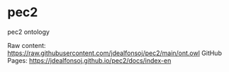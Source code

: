 # pec2
pec2 ontology

Raw content: https://raw.githubusercontent.com/jdealfonsoj/pec2/main/ont.owl
GitHub Pages: https://jdealfonsoj.github.io/pec2/docs/index-en
